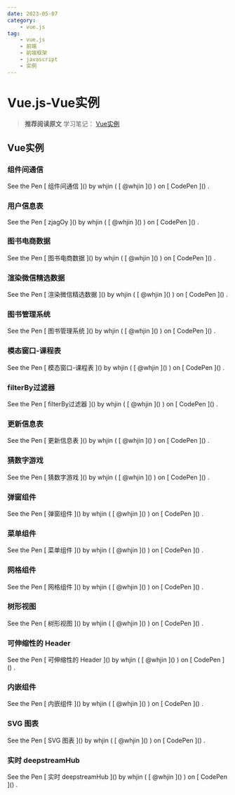 ```yaml
---
date: 2023-05-07
category:
    - vue.js
tag:
    - vue.js
    - 前端
    - 前端框架
    - javascript
    - 实例
---
```

 # Vue.js-Vue实例
> **推荐阅读原文** 学习笔记： [ Vue实例 ]()

##  Vue实例

###  组件间通信

<p data-height="265" data-theme-id="0" data-slug-hash="wjXLMa" data-default-
tab="js,result" data-user="whjin" data-embed-version="2" data-pen-
title="组件间通信" class="codepen">See the Pen [ 组件间通信 ]() by whjin ( [ @whjin ]()
) on [ CodePen ]() .</p>  


###  用户信息表

<p data-height="365" data-theme-id="0" data-slug-hash="zjagOy" data-default-
tab="js,result" data-user="whjin" data-embed-version="2" data-pen-
title="zjagOy" class="codepen">See the Pen [ zjagOy ]() by whjin ( [ @whjin
]() ) on [ CodePen ]() .</p>  


###  图书电商数据

<p data-height="565" data-theme-id="0" data-slug-hash="zjaVWL" data-default-
tab="js,result" data-user="whjin" data-embed-version="2" data-pen-
title="图书电商数据" class="codepen">See the Pen [ 图书电商数据 ]() by whjin ( [ @whjin
]() ) on [ CodePen ]() .</p>  


###  渲染微信精选数据

<p data-height="565" data-theme-id="0" data-slug-hash="WJyqmO" data-default-
tab="js,result" data-user="whjin" data-embed-version="2" data-pen-
title="渲染微信精选数据" class="codepen">See the Pen [ 渲染微信精选数据 ]() by whjin ( [
@whjin ]() ) on [ CodePen ]() .</p>  


###  图书管理系统

<p data-height="565" data-theme-id="0" data-slug-hash="NMzQjy" data-default-
tab="html,result" data-user="whjin" data-embed-version="2" data-pen-
title="图书管理系统" class="codepen">See the Pen [ 图书管理系统 ]() by whjin ( [ @whjin
]() ) on [ CodePen ]() .</p>  


###  模态窗口-课程表

<p data-height="365" data-theme-id="0" data-slug-hash="KReORr" data-default-
tab="html,result" data-user="whjin" data-embed-version="2" data-pen-
title="模态窗口-课程表" class="codepen">See the Pen [ 模态窗口-课程表 ]() by whjin ( [
@whjin ]() ) on [ CodePen ]() .</p>  


###  filterBy过滤器

<p data-height="265" data-theme-id="0" data-slug-hash="MGXNdM" data-default-
tab="js,result" data-user="whjin" data-embed-version="2" data-pen-
title="filterBy过滤器" class="codepen">See the Pen [ filterBy过滤器 ]() by whjin ( [
@whjin ]() ) on [ CodePen ]() .</p>  


###  更新信息表

<p data-height="565" data-theme-id="0" data-slug-hash="odMvNZ" data-default-
tab="html,result" data-user="whjin" data-embed-version="2" data-pen-
title="更新信息表" class="codepen">See the Pen [ 更新信息表 ]() by whjin ( [ @whjin ]()
) on [ CodePen ]() .</p>  


###  猜数字游戏

<p data-height="265" data-theme-id="0" data-slug-hash="dejyNw" data-default-
tab="js,result" data-user="whjin" data-embed-version="2" data-pen-
title="猜数字游戏" class="codepen">See the Pen [ 猜数字游戏 ]() by whjin ( [ @whjin ]()
) on [ CodePen ]() .</p>  


###  弹窗组件

<p data-height="465" data-theme-id="0" data-slug-hash="MGBWEE" data-default-
tab="js,result" data-user="whjin" data-embed-version="2" data-pen-title="弹窗组件"
class="codepen">See the Pen [ 弹窗组件 ]() by whjin ( [ @whjin ]() ) on [ CodePen
]() .</p>  


###  菜单组件

<p data-height="365" data-theme-id="0" data-slug-hash="mLjdLd" data-default-
tab="html,result" data-user="whjin" data-embed-version="2" data-pen-
title="菜单组件" class="codepen">See the Pen [ 菜单组件 ]() by whjin ( [ @whjin ]() )
on [ CodePen ]() .</p>  


###  网格组件

<p data-height="325" data-theme-id="0" data-slug-hash="QrBwba" data-default-
tab="js,result" data-user="whjin" data-embed-version="2" data-pen-title="网格组件"
class="codepen">See the Pen [ 网格组件 ]() by whjin ( [ @whjin ]() ) on [ CodePen
]() .</p>  


###  树形视图

<p data-height="265" data-theme-id="0" data-slug-hash="aGjzdr" data-default-
tab="js,result" data-user="whjin" data-embed-version="2" data-pen-title="树形视图"
class="codepen">See the Pen [ 树形视图 ]() by whjin ( [ @whjin ]() ) on [ CodePen
]() .</p>  


###  可伸缩性的 Header

<p data-height="565" data-theme-id="0" data-slug-hash="qYyErB" data-default-
tab="html,result" data-user="whjin" data-embed-version="2" data-pen-
title="可伸缩性的 Header" class="codepen">See the Pen [ 可伸缩性的 Header ]() by whjin (
[ @whjin ]() ) on [ CodePen ]() .</p>  


###  内嵌组件

<p data-height="265" data-theme-id="0" data-slug-hash="QrBwgr" data-default-
tab="js,result" data-user="whjin" data-embed-version="2" data-pen-title="内嵌组件"
class="codepen">See the Pen [ 内嵌组件 ]() by whjin ( [ @whjin ]() ) on [ CodePen
]() .</p>  


###  SVG 图表

<p data-height="565" data-theme-id="0" data-slug-hash="JvBoOo" data-default-
tab="js,result" data-user="whjin" data-embed-version="2" data-pen-title="SVG
图表" class="codepen">See the Pen [ SVG 图表 ]() by whjin ( [ @whjin ]() ) on [
CodePen ]() .</p>  


###  实时 deepstreamHub

<p data-height="565" data-theme-id="0" data-slug-hash="dejPJM" data-default-
tab="js,result" data-user="whjin" data-embed-version="2" data-pen-title="实时
deepstreamHub" class="codepen">See the Pen [ 实时 deepstreamHub ]() by whjin ( [
@whjin ]() ) on [ CodePen ]() .</p>  


